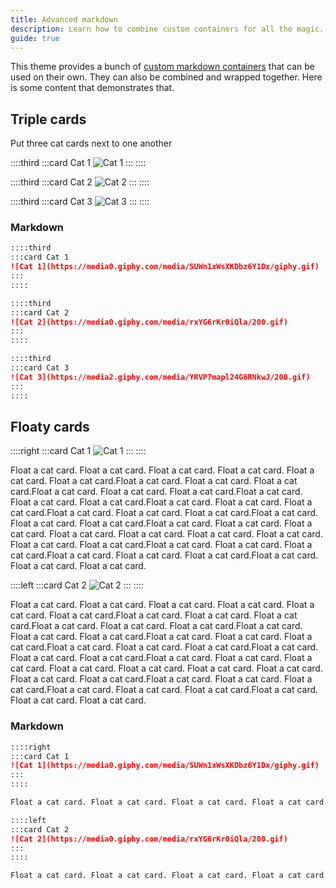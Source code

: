 ```yaml
---
title: Advanced markdown
description: Learn how to combine custom containers for all the magic.
guide: true
---
```


This theme provides a bunch of [custom markdown containers](./../markdown//admonitions.md) that can be used on their own. They can also be combined and wrapped together. Here is some content that demonstrates that.

## Triple cards

Put three cat cards next to one another

::::third
:::card Cat 1
![Cat 1](https://media0.giphy.com/media/SUWn1xWsXKDbz6Y1Dx/giphy.gif)
:::
::::

::::third
:::card Cat 2
![Cat 2](https://media0.giphy.com/media/rxYG6rKr0iQla/200.gif)
:::
::::

::::third
:::card Cat 3
![Cat 3](https://media2.giphy.com/media/YRVP7mapl24G6RNkwJ/200.gif)
:::
::::

### Markdown

```md
::::third
:::card Cat 1
![Cat 1](https://media0.giphy.com/media/SUWn1xWsXKDbz6Y1Dx/giphy.gif)
:::
::::

::::third
:::card Cat 2
![Cat 2](https://media0.giphy.com/media/rxYG6rKr0iQla/200.gif)
:::
::::

::::third
:::card Cat 3
![Cat 3](https://media2.giphy.com/media/YRVP7mapl24G6RNkwJ/200.gif)
:::
::::
```

## Floaty cards

::::right
:::card Cat 1
![Cat 1](https://media0.giphy.com/media/SUWn1xWsXKDbz6Y1Dx/giphy.gif)
:::
::::

Float a cat card. Float a cat card. Float a cat card. Float a cat card. Float a cat card. Float a cat card.Float a cat card. Float a cat card. Float a cat card.Float a cat card. Float a cat card. Float a cat card.Float a cat card. Float a cat card. Float a cat card.Float a cat card. Float a cat card. Float a cat card.Float a cat card. Float a cat card. Float a cat card.Float a cat card. Float a cat card. Float a cat card.Float a cat card. Float a cat card. Float a cat card. Float a cat card. Float a cat card. Float a cat card. Float a cat card. Float a cat card. Float a cat card.Float a cat card. Float a cat card. Float a cat card.Float a cat card. Float a cat card. Float a cat card.Float a cat card. Float a cat card. Float a cat card.

::::left
:::card Cat 2
![Cat 2](https://media0.giphy.com/media/rxYG6rKr0iQla/200.gif)
:::
::::

Float a cat card. Float a cat card. Float a cat card. Float a cat card. Float a cat card. Float a cat card.Float a cat card. Float a cat card. Float a cat card.Float a cat card. Float a cat card. Float a cat card.Float a cat card. Float a cat card. Float a cat card.Float a cat card. Float a cat card. Float a cat card.Float a cat card. Float a cat card. Float a cat card.Float a cat card. Float a cat card. Float a cat card.Float a cat card. Float a cat card. Float a cat card. Float a cat card. Float a cat card. Float a cat card. Float a cat card. Float a cat card. Float a cat card.Float a cat card. Float a cat card. Float a cat card.Float a cat card. Float a cat card. Float a cat card.Float a cat card. Float a cat card. Float a cat card.

### Markdown

```md
::::right
:::card Cat 1
![Cat 1](https://media0.giphy.com/media/SUWn1xWsXKDbz6Y1Dx/giphy.gif)
:::
::::

Float a cat card. Float a cat card. Float a cat card. Float a cat card. Float a cat card. Float a cat card.Float a cat card. Float a cat card. Float a cat card.Float a cat card. Float a cat card. Float a cat card.Float a cat card. Float a cat card. Float a cat card.Float a cat card. Float a cat card. Float a cat card.Float a cat card. Float a cat card. Float a cat card.Float a cat card. Float a cat card. Float a cat card.Float a cat card. Float a cat card. Float a cat card. Float a cat card. Float a cat card. Float a cat card. Float a cat card. Float a cat card. Float a cat card.Float a cat card. Float a cat card. Float a cat card.Float a cat card. Float a cat card. Float a cat card.Float a cat card. Float a cat card. Float a cat card.

::::left
:::card Cat 2
![Cat 2](https://media0.giphy.com/media/rxYG6rKr0iQla/200.gif)
:::
::::

Float a cat card. Float a cat card. Float a cat card. Float a cat card. Float a cat card. Float a cat card.Float a cat card. Float a cat card. Float a cat card.Float a cat card. Float a cat card. Float a cat card.Float a cat card. Float a cat card. Float a cat card.Float a cat card. Float a cat card. Float a cat card.Float a cat card. Float a cat card. Float a cat card.Float a cat card. Float a cat card. Float a cat card.Float a cat card. Float a cat card. Float a cat card. Float a cat card. Float a cat card. Float a cat card. Float a cat card. Float a cat card. Float a cat card.Float a cat card. Float a cat card. Float a cat card.Float a cat card. Float a cat card. Float a cat card.Float a cat card. Float a cat card. Float a cat card.
```
